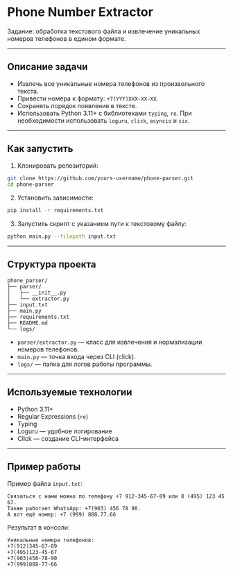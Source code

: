 # Phone Number Extractor 

Задание: обработка текстового файла и извлечение уникальных номеров телефонов в едином формате.

---

## Описание задачи

- Извлечь все уникальные номера телефонов из произвольного текста.
- Привести номера к формату: `+7(YYY)XXX-XX-XX`.
- Сохранять порядок появления в тексте.
- Использовать Python 3.11+ с библиотеками `typing`, `re`. При необходимости использовать `loguru`, `click`, `asyncio` и `six`.

---

## Как запустить

1. Клонировать репозиторий:

```bash
git clone https://github.com/yours-username/phone-parser.git
cd phone-parser
```

2. Установить зависимости:

```bash
pip install -r requirements.txt
```

3. Запустить скрипт с указанием пути к текстовому файлу:

```bash
python main.py --filepath input.txt
```

---

## Структура проекта

```
phone_parser/
├── parser/
│   ├── __init__.py
│   └── extractor.py
├── input.txt
├── main.py
├── requirements.txt
├── README.md
└── logs/
```

- `parser/extractor.py` — класс для извлечения и нормализации номеров телефонов.
- `main.py` — точка входа через CLI (click).
- `logs/` — папка для логов работы программы.

---

## Используемые технологии

- Python 3.11+
- Regular Expressions (`re`)
- Typing
- Loguru — удобное логирование
- Click — создание CLI-интерфейса

---

## Пример работы

Пример файла `input.txt`:

```
Связаться с нами можно по телефону +7 912-345-67-89 или 8 (495) 123 45 67.
Также работает WhatsApp: +7(903) 456 78 90.
А вот ещё номер: +7 (999) 888.77.66
```

Результат в консоли:

```
Уникальные номера телефонов:
+7(912)345-67-89
+7(495)123-45-67
+7(903)456-78-90
+7(999)888-77-66
```
